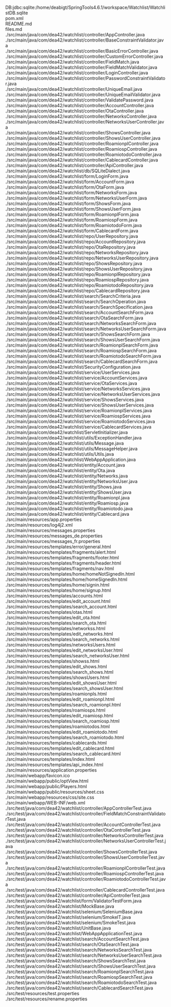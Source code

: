 DB:jdbc:sqlite:/home/deabigt/SpringTools4.6.1/workspace/Watchlist/WatchlistDB.sqlite<br>
pom.xml<br>
README.md<br>
files.md<br>
./src/main/java/com/dea42/watchlist/controller/AppController.java<br>
./src/main/java/com/dea42/watchlist/controller/BaseConstraintValidator.java<br>
./src/main/java/com/dea42/watchlist/controller/BasicErrorController.java<br>
./src/main/java/com/dea42/watchlist/controller/CustomErrorController.java<br>
./src/main/java/com/dea42/watchlist/controller/FieldMatch.java<br>
./src/main/java/com/dea42/watchlist/controller/FieldMatchValidator.java<br>
./src/main/java/com/dea42/watchlist/controller/LoginController.java<br>
./src/main/java/com/dea42/watchlist/controller/PasswordConstraintValidator.java<br>
./src/main/java/com/dea42/watchlist/controller/UniqueEmail.java<br>
./src/main/java/com/dea42/watchlist/controller/UniqueEmailValidator.java<br>
./src/main/java/com/dea42/watchlist/controller/ValidatePassword.java<br>
./src/main/java/com/dea42/watchlist/controller/AccountController.java<br>
./src/main/java/com/dea42/watchlist/controller/OtaController.java<br>
./src/main/java/com/dea42/watchlist/controller/NetworksController.java<br>
./src/main/java/com/dea42/watchlist/controller/NetworksUserController.java<br>
./src/main/java/com/dea42/watchlist/controller/ShowsController.java<br>
./src/main/java/com/dea42/watchlist/controller/ShowsUserController.java<br>
./src/main/java/com/dea42/watchlist/controller/RoamionplController.java<br>
./src/main/java/com/dea42/watchlist/controller/RoamiospController.java<br>
./src/main/java/com/dea42/watchlist/controller/RoamiotodoController.java<br>
./src/main/java/com/dea42/watchlist/controller/CablecardController.java<br>
./src/main/java/com/dea42/watchlist/controller/ApiController.java<br>
./src/main/java/com/dea42/watchlist/db/SQLiteDialect.java<br>
./src/main/java/com/dea42/watchlist/form/LoginForm.java<br>
./src/main/java/com/dea42/watchlist/form/AccountForm.java<br>
./src/main/java/com/dea42/watchlist/form/OtaForm.java<br>
./src/main/java/com/dea42/watchlist/form/NetworksForm.java<br>
./src/main/java/com/dea42/watchlist/form/NetworksUserForm.java<br>
./src/main/java/com/dea42/watchlist/form/ShowsForm.java<br>
./src/main/java/com/dea42/watchlist/form/ShowsUserForm.java<br>
./src/main/java/com/dea42/watchlist/form/RoamionplForm.java<br>
./src/main/java/com/dea42/watchlist/form/RoamiospForm.java<br>
./src/main/java/com/dea42/watchlist/form/RoamiotodoForm.java<br>
./src/main/java/com/dea42/watchlist/form/CablecardForm.java<br>
./src/main/java/com/dea42/watchlist/repo/UserRepository.java<br>
./src/main/java/com/dea42/watchlist/repo/AccountRepository.java<br>
./src/main/java/com/dea42/watchlist/repo/OtaRepository.java<br>
./src/main/java/com/dea42/watchlist/repo/NetworksRepository.java<br>
./src/main/java/com/dea42/watchlist/repo/NetworksUserRepository.java<br>
./src/main/java/com/dea42/watchlist/repo/ShowsRepository.java<br>
./src/main/java/com/dea42/watchlist/repo/ShowsUserRepository.java<br>
./src/main/java/com/dea42/watchlist/repo/RoamionplRepository.java<br>
./src/main/java/com/dea42/watchlist/repo/RoamiospRepository.java<br>
./src/main/java/com/dea42/watchlist/repo/RoamiotodoRepository.java<br>
./src/main/java/com/dea42/watchlist/repo/CablecardRepository.java<br>
./src/main/java/com/dea42/watchlist/search/SearchCriteria.java<br>
./src/main/java/com/dea42/watchlist/search/SearchOperation.java<br>
./src/main/java/com/dea42/watchlist/search/SearchSpecification.java<br>
./src/main/java/com/dea42/watchlist/search/AccountSearchForm.java<br>
./src/main/java/com/dea42/watchlist/search/OtaSearchForm.java<br>
./src/main/java/com/dea42/watchlist/search/NetworksSearchForm.java<br>
./src/main/java/com/dea42/watchlist/search/NetworksUserSearchForm.java<br>
./src/main/java/com/dea42/watchlist/search/ShowsSearchForm.java<br>
./src/main/java/com/dea42/watchlist/search/ShowsUserSearchForm.java<br>
./src/main/java/com/dea42/watchlist/search/RoamionplSearchForm.java<br>
./src/main/java/com/dea42/watchlist/search/RoamiospSearchForm.java<br>
./src/main/java/com/dea42/watchlist/search/RoamiotodoSearchForm.java<br>
./src/main/java/com/dea42/watchlist/search/CablecardSearchForm.java<br>
./src/main/java/com/dea42/watchlist/SecurityConfiguration.java<br>
./src/main/java/com/dea42/watchlist/service/UserServices.java<br>
./src/main/java/com/dea42/watchlist/service/AccountServices.java<br>
./src/main/java/com/dea42/watchlist/service/OtaServices.java<br>
./src/main/java/com/dea42/watchlist/service/NetworksServices.java<br>
./src/main/java/com/dea42/watchlist/service/NetworksUserServices.java<br>
./src/main/java/com/dea42/watchlist/service/ShowsServices.java<br>
./src/main/java/com/dea42/watchlist/service/ShowsUserServices.java<br>
./src/main/java/com/dea42/watchlist/service/RoamionplServices.java<br>
./src/main/java/com/dea42/watchlist/service/RoamiospServices.java<br>
./src/main/java/com/dea42/watchlist/service/RoamiotodoServices.java<br>
./src/main/java/com/dea42/watchlist/service/CablecardServices.java<br>
./src/main/java/com/dea42/watchlist/ServletInitializer.java<br>
./src/main/java/com/dea42/watchlist/utils/ExceptionHandler.java<br>
./src/main/java/com/dea42/watchlist/utils/Message.java<br>
./src/main/java/com/dea42/watchlist/utils/MessageHelper.java<br>
./src/main/java/com/dea42/watchlist/utils/Utils.java<br>
./src/main/java/com/dea42/watchlist/WebAppApplication.java<br>
./src/main/java/com/dea42/watchlist/entity/Account.java<br>
./src/main/java/com/dea42/watchlist/entity/Ota.java<br>
./src/main/java/com/dea42/watchlist/entity/Networks.java<br>
./src/main/java/com/dea42/watchlist/entity/NetworksUser.java<br>
./src/main/java/com/dea42/watchlist/entity/Shows.java<br>
./src/main/java/com/dea42/watchlist/entity/ShowsUser.java<br>
./src/main/java/com/dea42/watchlist/entity/Roamionpl.java<br>
./src/main/java/com/dea42/watchlist/entity/Roamiosp.java<br>
./src/main/java/com/dea42/watchlist/entity/Roamiotodo.java<br>
./src/main/java/com/dea42/watchlist/entity/Cablecard.java<br>
./src/main/resources/app.properties<br>
./src/main/resources/log4j2.xml<br>
./src/main/resources/messages.properties<br>
./src/main/resources/messages_de.properties<br>
./src/main/resources/messages_fr.properties<br>
./src/main/resources/templates/error/general.html<br>
./src/main/resources/templates/fragments/alert.html<br>
./src/main/resources/templates/fragments/footer.html<br>
./src/main/resources/templates/fragments/header.html<br>
./src/main/resources/templates/fragments/nav.html<br>
./src/main/resources/templates/home/homeNotSignedIn.html<br>
./src/main/resources/templates/home/homeSignedIn.html<br>
./src/main/resources/templates/home/signin.html<br>
./src/main/resources/templates/home/signup.html<br>
./src/main/resources/templates/accounts.html<br>
./src/main/resources/templates/edit_account.html<br>
./src/main/resources/templates/search_account.html<br>
./src/main/resources/templates/otas.html<br>
./src/main/resources/templates/edit_ota.html<br>
./src/main/resources/templates/search_ota.html<br>
./src/main/resources/templates/networkss.html<br>
./src/main/resources/templates/edit_networks.html<br>
./src/main/resources/templates/search_networks.html<br>
./src/main/resources/templates/networksUsers.html<br>
./src/main/resources/templates/edit_networksUser.html<br>
./src/main/resources/templates/search_networksUser.html<br>
./src/main/resources/templates/showss.html<br>
./src/main/resources/templates/edit_shows.html<br>
./src/main/resources/templates/search_shows.html<br>
./src/main/resources/templates/showsUsers.html<br>
./src/main/resources/templates/edit_showsUser.html<br>
./src/main/resources/templates/search_showsUser.html<br>
./src/main/resources/templates/roamionpls.html<br>
./src/main/resources/templates/edit_roamionpl.html<br>
./src/main/resources/templates/search_roamionpl.html<br>
./src/main/resources/templates/roamiosps.html<br>
./src/main/resources/templates/edit_roamiosp.html<br>
./src/main/resources/templates/search_roamiosp.html<br>
./src/main/resources/templates/roamiotodos.html<br>
./src/main/resources/templates/edit_roamiotodo.html<br>
./src/main/resources/templates/search_roamiotodo.html<br>
./src/main/resources/templates/cablecards.html<br>
./src/main/resources/templates/edit_cablecard.html<br>
./src/main/resources/templates/search_cablecard.html<br>
./src/main/resources/templates/index.html<br>
./src/main/resources/templates/api_index.html<br>
./src/main/resources/application.properties<br>
./src/main/webapp/favicon.ico<br>
./src/main/webapp/public/optView.html<br>
./src/main/webapp/public/Players.html<br>
./src/main/webapp/public/resources/sheet.css<br>
./src/main/webapp/resources/css/site.css<br>
./src/main/webapp/WEB-INF/web.xml<br>
./src/test/java/com/dea42/watchlist/controller/AppControllerTest.java<br>
./src/test/java/com/dea42/watchlist/controller/FieldMatchConstraintValidatorTest.java<br>
./src/test/java/com/dea42/watchlist/controller/AccountControllerTest.java<br>
./src/test/java/com/dea42/watchlist/controller/OtaControllerTest.java<br>
./src/test/java/com/dea42/watchlist/controller/NetworksControllerTest.java<br>
./src/test/java/com/dea42/watchlist/controller/NetworksUserControllerTest.java<br>
./src/test/java/com/dea42/watchlist/controller/ShowsControllerTest.java<br>
./src/test/java/com/dea42/watchlist/controller/ShowsUserControllerTest.java<br>
./src/test/java/com/dea42/watchlist/controller/RoamionplControllerTest.java<br>
./src/test/java/com/dea42/watchlist/controller/RoamiospControllerTest.java<br>
./src/test/java/com/dea42/watchlist/controller/RoamiotodoControllerTest.java<br>
./src/test/java/com/dea42/watchlist/controller/CablecardControllerTest.java<br>
./src/test/java/com/dea42/watchlist/controller/ApiControllerTest.java<br>
./src/test/java/com/dea42/watchlist/form/ValidatorTestForm.java<br>
./src/test/java/com/dea42/watchlist/MockBase.java<br>
./src/test/java/com/dea42/watchlist/selenium/SeleniumBase.java<br>
./src/test/java/com/dea42/watchlist/selenium/SmokeIT.java<br>
./src/test/java/com/dea42/watchlist/selenium/SmokeTest.java<br>
./src/test/java/com/dea42/watchlist/UnitBase.java<br>
./src/test/java/com/dea42/watchlist/WebAppApplicationTest.java<br>
./src/test/java/com/dea42/watchlist/search/AccountSearchTest.java<br>
./src/test/java/com/dea42/watchlist/search/OtaSearchTest.java<br>
./src/test/java/com/dea42/watchlist/search/NetworksSearchTest.java<br>
./src/test/java/com/dea42/watchlist/search/NetworksUserSearchTest.java<br>
./src/test/java/com/dea42/watchlist/search/ShowsSearchTest.java<br>
./src/test/java/com/dea42/watchlist/search/ShowsUserSearchTest.java<br>
./src/test/java/com/dea42/watchlist/search/RoamionplSearchTest.java<br>
./src/test/java/com/dea42/watchlist/search/RoamiospSearchTest.java<br>
./src/test/java/com/dea42/watchlist/search/RoamiotodoSearchTest.java<br>
./src/test/java/com/dea42/watchlist/search/CablecardSearchTest.java<br>
./src/test/resources/test.properties<br>
./src/test/resources/rename.properties<br>
